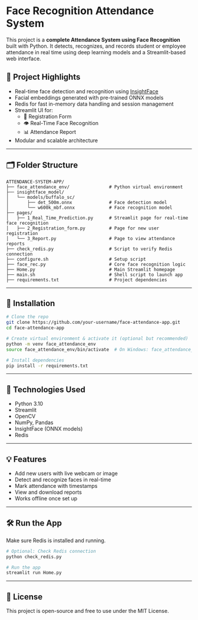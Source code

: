 # Face Recognition Attendance System

This project is a **complete Attendance System using Face Recognition** built with Python. It detects, recognizes, and records student or employee attendance in real time using deep learning models and a Streamlit-based web interface.

## 📌 Project Highlights

- Real-time face detection and recognition using [InsightFace](https://github.com/deepinsight/insightface)
- Facial embeddings generated with pre-trained ONNX models
- Redis for fast in-memory data handling and session management
- Streamlit UI for:
  - 🧍 Registration Form
  - 👁️ Real-Time Face Recognition
  - 📊 Attendance Report
- Modular and scalable architecture

---

## 🗂️ Folder Structure

```
ATTENDANCE-SYSTEM-APP/
├── face_attendance_env/               # Python virtual environment
├── insightface_model/
│   └── models/buffalo_sc/
│       ├── det_500m.onnx              # Face detection model
│       └── w600k_mbf.onnx             # Face recognition model
├── pages/
│   ├── 1_Real_Time_Prediction.py      # Streamlit page for real-time face recognition
│   ├── 2_Registration_form.py         # Page for new user registration
│   └── 3_Report.py                    # Page to view attendance reports
├── check_redis.py                     # Script to verify Redis connection
├── configure.sh                       # Setup script
├── face_rec.py                        # Core face recognition logic
├── Home.py                            # Main Streamlit homepage
├── main.sh                            # Shell script to launch app
├── requirements.txt                   # Project dependencies
```

---

## 🚀 Installation

```bash
# Clone the repo
git clone https://github.com/your-username/face-attendance-app.git
cd face-attendance-app

# Create virtual environment & activate it (optional but recommended)
python -m venv face_attendance_env
source face_attendance_env/bin/activate  # On Windows: face_attendance_env\Scripts\activate

# Install dependencies
pip install -r requirements.txt
```

---

## 🧠 Technologies Used

- Python 3.10
- Streamlit
- OpenCV
- NumPy, Pandas
- InsightFace (ONNX models)
- Redis

---

## 💡 Features

- Add new users with live webcam or image
- Detect and recognize faces in real-time
- Mark attendance with timestamps
- View and download reports
- Works offline once set up

---

## 🛠️ Run the App

Make sure Redis is installed and running.

```bash
# Optional: Check Redis connection
python check_redis.py

# Run the app
streamlit run Home.py
```

---

## 📄 License

This project is open-source and free to use under the MIT License.